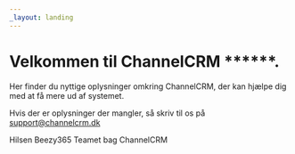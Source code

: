 ```yaml
---
_layout: landing
---
```


# Velkommen til ChannelCRM ******.

Her finder du nyttige oplysninger omkring ChannelCRM, der kan hjælpe dig med at få mere ud af systemet.

Hvis der er oplysninger der mangler, så skriv til os på support@channelcrm.dk

Hilsen
Beezy365 Teamet bag ChannelCRM

